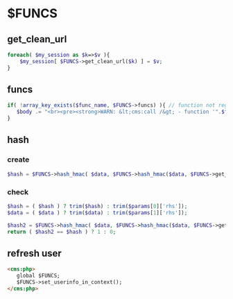 # $FUNCS

## get_clean_url

```php
foreach( $my_session as $k=>$v ){
    $my_session[ $FUNCS->get_clean_url($k) ] = $v;
}
```

## funcs

```php
if( !array_key_exists($func_name, $FUNCS->funcs) ){ // function not registered
   $body .= "<br><pre><strong>WARN: &lt;cms:call /&gt; - function '".$func_name."' is not available.</strong></pre>";
}
```

## hash

### create
```php
$hash = $FUNCS->hash_hmac( $data, $FUNCS->hash_hmac($data, $FUNCS->get_secret_key()) );
```

### check
```php
$hash = ( $hash ) ? trim($hash) : trim($params[0]['rhs']);
$data = ( $data ) ? trim($data) : trim($params[1]['rhs']);

$hash2 = $FUNCS->hash_hmac( $data, $FUNCS->hash_hmac($data, $FUNCS->get_secret_key()) );
return ( $hash2 == $hash ) ? 1 : 0;
```

## refresh user

```html
<cms:php>
   global $FUNCS;
   $FUNCS->set_userinfo_in_context();
</cms:php>
```
